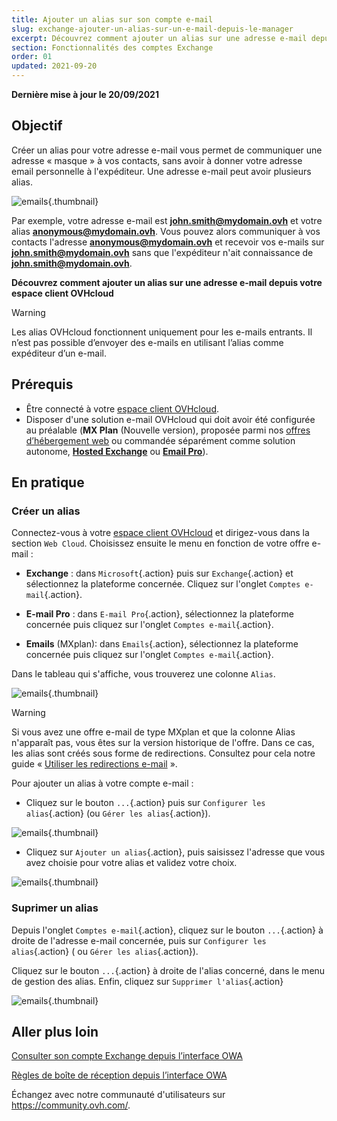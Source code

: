 ```yaml
---
title: Ajouter un alias sur son compte e-mail
slug: exchange-ajouter-un-alias-sur-un-e-mail-depuis-le-manager
excerpt: Découvrez comment ajouter un alias sur une adresse e-mail depuis votre espace client OVHcloud
section: Fonctionnalités des comptes Exchange
order: 01
updated: 2021-09-20
---
```


**Dernière mise à jour le 20/09/2021**

## Objectif

Créer un alias pour votre adresse e-mail vous permet de communiquer une adresse « masque » à vos contacts, sans avoir à donner votre adresse email personnelle à l'expéditeur. Une adresse e-mail peut avoir plusieurs alias.

![emails](images/email-alias01.png){.thumbnail}

Par exemple, votre adresse e-mail est **john.smith@mydomain.ovh** et votre alias **anonymous@mydomain.ovh**. Vous pouvez alors communiquer à vos contacts l'adresse **anonymous@mydomain.ovh** et recevoir vos e-mails sur **john.smith@mydomain.ovh** sans que l'expéditeur n'ait connaissance de **john.smith@mydomain.ovh**.

**Découvrez comment ajouter un alias sur une adresse e-mail depuis votre espace client OVHcloud**

> [!warning]
>
> Les alias OVHcloud fonctionnent uniquement pour les e-mails entrants. Il n’est pas possible d’envoyer des e-mails en utilisant l’alias comme expéditeur d’un e-mail.
>

## Prérequis

- Être connecté à votre [espace client OVHcloud](https://ca.ovh.com/auth/?action=gotomanager&from=https://www.ovh.com/ca/fr/&ovhSubsidiary=qc).
- Disposer d'une solution e-mail OVHcloud qui doit avoir été configurée au préalable (**MX Plan** (Nouvelle version), proposée parmi nos [offres d’hébergement web](https://www.ovhcloud.com/fr-ca/web-hosting/) ou commandée séparément comme solution autonome, [**Hosted Exchange**](https://www.ovhcloud.com/fr-ca/emails/hosted-exchange/) ou [**Email Pro**](https://www.ovhcloud.com/fr-ca/emails/email-pro/)).

## En pratique

### Créer un alias

Connectez-vous à votre [espace client OVHcloud](https://ca.ovh.com/auth/?action=gotomanager&from=https://www.ovh.com/ca/fr/&ovhSubsidiary=qc) et dirigez-vous dans la section `Web Cloud`. Choisissez ensuite le menu en fonction de votre offre e-mail :

- **Exchange** : dans `Microsoft`{.action}  puis sur `Exchange`{.action} et sélectionnez la plateforme concernée. Cliquez sur l'onglet `Comptes e-mail`{.action}.

- **E-mail Pro** : dans `E-mail Pro`{.action}, sélectionnez la plateforme concernée puis cliquez sur l'onglet `Comptes e-mail`{.action}.

- **Emails** (MXplan): dans `Emails`{.action}, sélectionnez la plateforme concernée puis cliquez sur l'onglet `Comptes e-mail`{.action}.

Dans le tableau qui s'affiche, vous trouverez une colonne `Alias`.

![emails](images/email-alias012.png){.thumbnail}

> [!warning]
>
> Si vous avez une offre e-mail de type MXplan et que la colonne Alias n'apparaît pas, vous êtes sur la version historique de l'offre. Dans ce cas, les alias sont créés sous forme de redirections. Consultez pour cela notre guide « [Utiliser les redirections e-mail](https://docs.ovh.com/ca/fr/emails/guide-des-redirections-emails/#version-historique-de-loffre-mx-plan) ».
>

Pour ajouter un alias à votre compte e-mail :

- Cliquez sur le bouton `...`{.action} puis sur `Configurer les alias`{.action} (ou `Gérer les alias`{.action}).

![emails](images/email-alias02.png){.thumbnail}

- Cliquez sur `Ajouter un alias`{.action}, puis saisissez l'adresse que vous avez choisie pour votre alias et validez votre choix.

![emails](images/email-alias03.png){.thumbnail}

### Suprimer un alias

Depuis l'onglet `Comptes e-mail`{.action}, cliquez sur le bouton `...`{.action} à droite de l'adresse e-mail concernée, puis sur `Configurer les alias`{.action} ( ou `Gérer les alias`{.action}).

Cliquez sur le bouton `...`{.action} à droite de l'alias concerné, dans le menu de gestion des alias. Enfin, cliquez sur `Supprimer l'alias`{.action}

![emails](images/email-alias04.png){.thumbnail}

## Aller plus loin

[Consulter son compte Exchange depuis l’interface OWA](https://docs.ovh.com/ca/fr/microsoft-collaborative-solutions/exchange-2016-guide-utilisation-outlook-web-app/)

[Règles de boîte de réception depuis l’interface OWA](https://docs.ovh.com/ca/fr/microsoft-collaborative-solutions/regles-boite-de-reception-owa/)

Échangez avec notre communauté d'utilisateurs sur <https://community.ovh.com/>.
